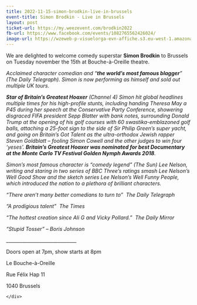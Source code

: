 ```yaml
---
title: 2022-11-15-simon-brodkin-live-in-brussels
event-title: Simon Brodkin - Live in Brussels
layout: post
ticket-url: https://my.weezevent.com/brodkin2022
fb-url: https://www.facebook.com/events/1082765562426024/
image-url: https://wzeweb-p-visuelorga-evn-affiche.s3.eu-west-1.amazonaws.com/affiche_877891.jpg
---
```

<div><p>
	We are delighted to welcome comedy superstar <strong>Simon Brodkin</strong> to Brussels on Tuesday november the 15th at Bouche-à-Oreille theatre.</p>
<p>
<em>Acclaimed character comedian and “<strong>the world’s most famous blagger</strong>” (The Daily Telegraph). Simon is now performing as himself and sold out multiple UK tours.</em></p>
<p>
<em><strong>Star of Britain’s Greatest Hoaxer</strong> (Channel 4) Simon hit global headlines multiple times for his high-profile stunts, including handing Theresa May a P45 during her speech at the Conservative Party Conference, showering disgraced FIFA president Sepp Blatter with bank notes, surrounding Donald Trump at the opening of his golf courses with 60 swastika-emblazoned golf balls, attaching a 25-foot sign to the side of Sir Philip Green’s super yacht, and going on Britain’s Got Talent as the ultra-orthodox Jewish rapper Steven Goldblatt – fooling Simon Cowell and the other judges to win four ‘yeses’. <strong>Britain’s Greatest Hoaxer was nominated for best Documentary at the Monte Carlo TV Festival Golden Nymph Awards 2018</strong>.</em></p>
<p>
<em>Simon’s most famous character is “comedy legend” (The Sun) Lee Nelson, writing and staring in two series of BBC Three’s ratings smash Lee Nelson’s Well Good Show and the sketch series Lee Nelson’s Well Funny People, which introduced the nation to a plethora of brilliant characters.</em></p>
<p>
<em>“There aren’t many better comedians to turn to”  The Daily Telegraph</em></p>
<p>
<em>“A prodigious talent”  The Times</em></p>
<p>
<em>“The hottest creation since Ali G and Vicky Pollard.”  The Daily Mirror</em></p>
<p>
<em>“Stupid Tosser” – Boris Johnson</em></p>
<p>
	______________________________</p>
<p>
	Doors open at 7pm, show starts at 8pm</p>
<p>
	Le Bouche-à-Oreille</p>
<p>
	Rue Félix Hap 11</p>
<p>
	1040 Brussels</p>

    </div>
